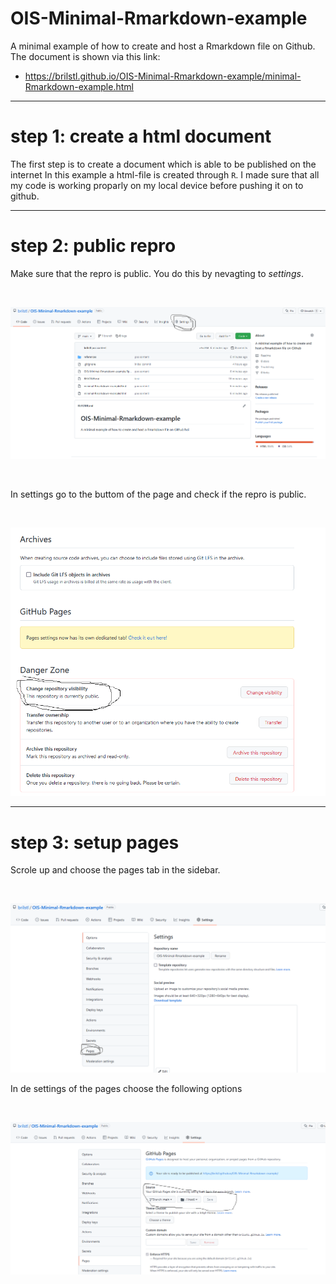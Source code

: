 # OIS-Minimal-Rmarkdown-example
A minimal example of how to create and host a Rmarkdown file on Github. The document is shown via this link:

- https://brilstl.github.io/OIS-Minimal-Rmarkdown-example/minimal-Rmarkdown-example.html

---

# step 1: create a html document

The first step is to create a document which is able to be published on the internet In this example a html-file is created through `R`. I made sure that all my code is working proparly on my local device before pushing it on to github. 

---

# step 2: public repro

Make sure that the repro is public. You do this by nevagting to _settings_.

<br>

![setting](img_github/step_1_github.png)

<br>

In settings go to the buttom of the page and check if the repro is public.

<br>

![setting](img_github/step2_github.png)

---

# step 3: setup pages

Scrole up and choose the pages tab in the sidebar.

<br>

![setting](img_github/step3_github.png)

In de settings of the pages choose the following options

<br>

![setting](img_github/step4_github.png)

<br>

